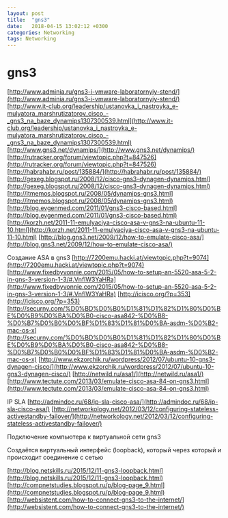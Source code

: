 ```yaml
---
layout: post
title:  "gns3"
date:   2018-04-15 13:02:12 +0300
categories: Networking
tags: Networking
---
```


# gns3
[http://www.adminia.ru/gns3-i-vmware-laboratornyiy-stend/](http://www.adminia.ru/gns3-i-vmware-laboratornyiy-stend/)
[http://www.it-club.org/leadership/ustanovka_i_nastroyka_e-mulyatora_marshrutizatorov_cisco_-_gns3_na_baze_dynamips1307300539.html](http://www.it-club.org/leadership/ustanovka_i_nastroyka_e-mulyatora_marshrutizatorov_cisco_-_gns3_na_baze_dynamips1307300539.html)
[http://www.gns3.net/dynamips/](http://www.gns3.net/dynamips/)
[http://rutracker.org/forum/viewtopic.php?t=847526](http://rutracker.org/forum/viewtopic.php?t=847526)
[http://habrahabr.ru/post/135884/](http://habrahabr.ru/post/135884/)
[http://gexeg.blogspot.ru/2008/12/cisco-gns3-dynagen-dynamips.html](http://gexeg.blogspot.ru/2008/12/cisco-gns3-dynagen-dynamips.html)
[http://itmemos.blogspot.ru/2008/05/dynamips-gns3.html](http://itmemos.blogspot.ru/2008/05/dynamips-gns3.html)
[http://blog.evgenmed.com/2011/01/gns3-cisco-based.html](http://blog.evgenmed.com/2011/01/gns3-cisco-based.html)
[http://korzh.net/2011-11-emulyaciya-cisco-asa-v-gns3-na-ubuntu-11-10.html](http://korzh.net/2011-11-emulyaciya-cisco-asa-v-gns3-na-ubuntu-11-10.html)
[http://blog.gns3.net/2009/12/how-to-emulate-cisco-asa/](http://blog.gns3.net/2009/12/how-to-emulate-cisco-asa/)





Создание ASA в gns3
[http://7200emu.hacki.at/viewtopic.php?t=9074](http://7200emu.hacki.at/viewtopic.php?t=9074)
[http://www.fixedbyvonnie.com/2015/05/how-to-setup-an-5520-asa-5-2-in-gns-3-version-1-3/#.VnflW3YaHRa](http://www.fixedbyvonnie.com/2015/05/how-to-setup-an-5520-asa-5-2-in-gns-3-version-1-3/#.VnflW3YaHRa)
[http://icisco.org/?p=353](http://icisco.org/?p=353)
[http://securny.com/%D0%BD%D0%B0%D1%81%D1%82%D1%80%D0%BE%D0%B9%D0%BA%D0%B0-cisco-asa842-%D0%B8-%D0%B7%D0%B0%D0%BF%D1%83%D1%81%D0%BA-asdm-%D0%B2-mac-os-x](http://securny.com/%D0%BD%D0%B0%D1%81%D1%82%D1%80%D0%BE%D0%B9%D0%BA%D0%B0-cisco-asa842-%D0%B8-%D0%B7%D0%B0%D0%BF%D1%83%D1%81%D0%BA-asdm-%D0%B2-mac-os-x)
[http://www.ekzorchik.ru/wordpress/2012/07/ubuntu-10-gns3-dynagen-cisco/](http://www.ekzorchik.ru/wordpress/2012/07/ubuntu-10-gns3-dynagen-cisco/)
[http://netwild.ru/asa1/](http://netwild.ru/asa1/)
[http://www.tectute.com/2013/03/emulate-cisco-asa-84-on-gns3.html](http://www.tectute.com/2013/03/emulate-cisco-asa-84-on-gns3.html)


IP SLA
[http://admindoc.ru/68/ip-sla-cisco-asa/](http://admindoc.ru/68/ip-sla-cisco-asa/)
[http://networkology.net/2012/03/12/configuring-stateless-activestandby-failover/](http://networkology.net/2012/03/12/configuring-stateless-activestandby-failover/)



Подключение компьютера к виртуальной сети gns3

Создаётся виртуальный интерфейс (loopback), который через который и происходит соединение с сетью

[http://blog.netskills.ru/2015/12/11-gns3-loopback.html](http://blog.netskills.ru/2015/12/11-gns3-loopback.html)
[http://compnetstudies.blogspot.ru/p/blog-page_9.html](http://compnetstudies.blogspot.ru/p/blog-page_9.html)
[http://websistent.com/how-to-connect-gns3-to-the-internet/](http://websistent.com/how-to-connect-gns3-to-the-internet/)

